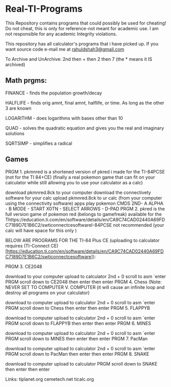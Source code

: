 # Real-TI-Programs
This Repository contains programs that could possibly be used for cheating! Do not cheat, this is only for reference-not meant for academic use. I am not responsible for any academic Integrity violations.

This repository has all calculator's programs that i have picked up. If you want source code e-mail me at rahuldshah3@gmail.com

To Archive and UnArchive: 2nd then + then 2 then 7 (the * means it IS archived)

## Math prgms:

FINANCE - finds the population growth/decay

HALFLIFE - finds orig amnt, final amnt, halflife, or time. As long as the other 3 are known

LOGARITHM - does logarithms with bases other than 10

QUAD - solves the quadratic equation and gives you the real and imaginary solutions

SQRTSIMP - simplifies a radical

## Games

PRGM 1. pkmnred is a shortened version of pkred i made for the TI-84PCSE (not for the TI 84+CE) (finally a real pokemon game that can fit on your calculator while still allowing you to use your calculator as a calc)

download pkmnred.8ck to your computer
download the connectivety software for your calc
upload pkmnred.8ck to ur calc (from your computer using the connectivity software)
apps
play pokemon CMDS 2ND- A ALPHA - B MODE - START X0TN - SELECT ARROWS - D-PAD
PRGM 2. pkred is the full version game of pokemon red (belongs to gamefreak) available for the Thttps://education.ti.com/en/software/details/en/CA9C74CAD02440A69FDC7189D7E1B6C2/swticonnectcesoftwareI-84PCSE not recommended (your calc will have space for this only )

BELOW ARE PROGRAMS FOR THE TI-84 Plus CE (uploading to calculator requires (TI-Connect CE)[https://education.ti.com/en/software/details/en/CA9C74CAD02440A69FDC7189D7E1B6C2/swticonnectcesoftware]):

PRGM 3. CE2048

download to your computer
upload to calculator
2nd + 0 scroll to asm `enter
PRGM scroll down to CE2048 then enter then enter
PRGM 4. Chess (Note: NEVER SET TO COMPUTER V. COMPUTER (it will cause an infinite loop and destroy all programs on your calculator)

download to computer
upload to calculator
2nd + 0 scroll to asm `enter
PRGM scroll down to Chess then enter then enter
PRGM 5. FLAPPYB

download to computer
upload to calculator
2nd + 0 scroll to asm `enter
PRGM scroll down to FLAPPYB then enter then enter
PRGM 6. MINES

download to computer
upload to calculator
2nd + 0 scroll to asm `enter
PRGM scroll down to MINES then enter then enter
PRGM 7. PacMan

download to computer
upload to calculator
2nd + 0 scroll to asm `enter
PRGM scroll down to PacMan then enter then enter
PRGM 8. SNAKE

download to computer
upload to calculator
PRGM scroll down to SNAKE then enter then enter


Links:
tiplanet.org
cemetech.net
ticalc.org
